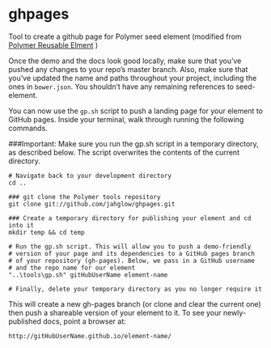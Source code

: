 # ghpages
Tool to create a github page for Polymer seed element (modified from [Polymer Reusable Elment](https://www.polymer-project.org/1.0/docs/start/reusableelements.html#publishing-a-demo-and-landing-page-for-your-element) )

Once the demo and the docs look good locally, make sure that you’ve pushed any changes to your repo’s master branch. Also, make sure that you’ve updated the name and paths throughout your project, including the ones in `bower.json`. You shouldn’t have any remaining references to seed-element.

You can now use the `gp.sh` script to push a landing page for your element to GitHub pages. Inside your terminal, walk through running the following commands.

###Important: 
Make sure you run the gp.sh script in a temporary directory, as described below. The script overwrites the contents of the current directory.

    
    # Navigate back to your development directory
    cd ..
    
    ### git clone the Polymer tools repository
    git clone git://github.com/jahglow/ghpages.git
    
    ### Create a temporary directory for publishing your element and cd into it
    mkdir temp && cd temp
    
    # Run the gp.sh script. This will allow you to push a demo-friendly
    # version of your page and its dependencies to a GitHub pages branch
    # of your repository (gh-pages). Below, we pass in a GitHub username
    # and the repo name for our element
    "..\tools\gp.sh" gitHubUserName element-name
    
    # Finally, delete your temporary directory as you no longer require it


This will create a new gh-pages branch (or clone and clear the current one) then push a shareable version of your element to it. To see your newly-published docs, point a browser at:

    http://gitHubUserName.github.io/element-name/
